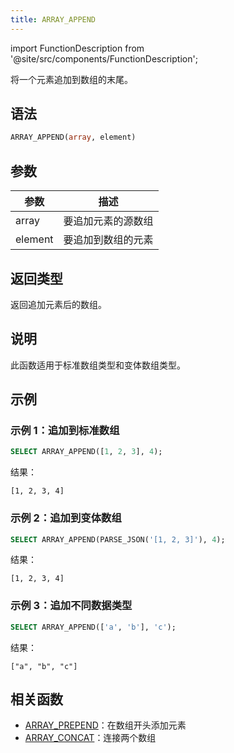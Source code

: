 ```yaml
---
title: ARRAY_APPEND
---
```

import FunctionDescription from '@site/src/components/FunctionDescription';

<FunctionDescription description="引入或更新于：v1.2.762"/>

将一个元素追加到数组的末尾。

## 语法

```sql
ARRAY_APPEND(array, element)
```

## 参数

| 参数     | 描述                     |
|----------|--------------------------|
| array    | 要追加元素的源数组       |
| element  | 要追加到数组的元素       |

## 返回类型

返回追加元素后的数组。

## 说明

此函数适用于标准数组类型和变体数组类型。

## 示例

### 示例 1：追加到标准数组

```sql
SELECT ARRAY_APPEND([1, 2, 3], 4);
```

结果：

```
[1, 2, 3, 4]
```

### 示例 2：追加到变体数组

```sql
SELECT ARRAY_APPEND(PARSE_JSON('[1, 2, 3]'), 4);
```

结果：

```
[1, 2, 3, 4]
```

### 示例 3：追加不同数据类型

```sql
SELECT ARRAY_APPEND(['a', 'b'], 'c');
```

结果：

```
["a", "b", "c"]
```

## 相关函数

- [ARRAY_PREPEND](array-prepend)：在数组开头添加元素
- [ARRAY_CONCAT](array-concat)：连接两个数组